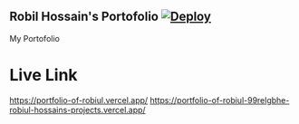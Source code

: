 ## Robil Hossain's Portofolio [![Deploy](https://github.com/coder7475/robiul-hossain-portfolio/actions/workflows/deploy.yml/badge.svg)](https://github.com/coder7475/robiul-hossain-portfolio/actions/workflows/deploy.yml)

My Portofolio

# Live Link

https://portfolio-of-robiul.vercel.app/
https://portfolio-of-robiul-99relgbhe-robiul-hossains-projects.vercel.app/

